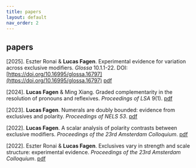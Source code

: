 ```yaml
---
title: papers
layout: default
nav_order: 2
---
```


## papers ##

[2025]. Eszter Ronai & **Lucas Fagen**. Experimental evidence for variation across exclusive modifiers. *Glossa* 10.1.1-22. DOI: [https://doi.org/10.16995/glossa.16797](https://doi.org/10.16995/glossa.16797) [pdf](papers/exclusives-scalar-diversity-glossa2025.pdf)

[2024]. **Lucas Fagen** & Ming Xiang. Graded complementarity in the resolution of pronouns and reflexives. *Proceedings of LSA* 9(1). [pdf](papers/pronouns-reflexives-lsa2024.pdf)

[2023]. **Lucas Fagen**. Numerals are doubly bounded: evidence from exclusives and polarity. *Proceedings of NELS 53*. [pdf](papers/exclusives-polarity-numerals-nels2023.pdf)

[2022]. **Lucas Fagen**. A scalar analysis of polarity contrasts between exclusive modifiers. *Proceedings of the 23rd Amsterdam Colloquium*. [pdf](papers/exclusives-polarity-ac2022.pdf)

[2022]. Eszter Ronai & **Lucas Fagen**. Exclusives vary in strength and scale structure: experimental evidence. *Proceedings of the 23rd Amsterdam Colloquium*. [pdf](papers/exclusives-scalar-diversity-ac2022.pdf)
